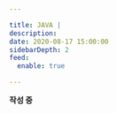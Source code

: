```yaml
---

title: JAVA |
description:
date: 2020-08-17 15:00:00
sidebarDepth: 2
feed:
  enable: true

---
```


**작성 중**
